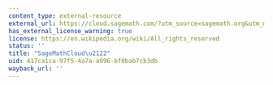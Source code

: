 ```yaml
---
content_type: external-resource
external_url: https://cloud.sagemath.com/?utm_source=sagemath.org&utm_medium=banner
has_external_license_warning: true
license: https://en.wikipedia.org/wiki/All_rights_reserved
status: ''
title: "SageMathCloud\u2122"
uid: 417ca1ca-97f5-4a7a-a996-bf0bab7cb3db
wayback_url: ''
---
```

